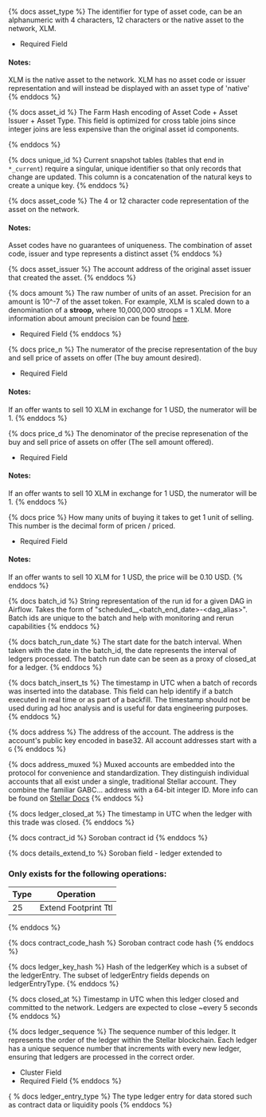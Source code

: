 [comment]: < Universal >

{% docs asset_type %}
The identifier for type of asset code, can be an alphanumeric with 4 characters, 12 characters or the native asset to the network, XLM.

- Required Field

#### Notes:

XLM is the native asset to the network. XLM has no asset code or issuer representation and will instead be displayed with an asset type of 'native'
{% enddocs %}

{% docs asset_id %}
The Farm Hash encoding of Asset Code + Asset Issuer + Asset Type. This field is optimized for cross table joins since integer joins are less expensive than the original asset id components.

{% enddocs %}

{% docs unique_id %}
Current snapshot tables (tables that end in `*_current`) require a singular, unique identifier so that only records that change are updated. This column is a concatenation of the natural keys to create a unique key.
{% enddocs %}

{% docs asset_code %}
The 4 or 12 character code representation of the asset on the network.

#### Notes:

Asset codes have no guarantees of uniqueness. The combination of asset code, issuer and type represents a distinct asset
{% enddocs %}

{% docs asset_issuer %}
The account address of the original asset issuer that created the asset.
{% enddocs %}

{% docs amount %}
The raw number of units of an asset. Precision for an amount is 10^-7 of the asset token. For example, XLM is scaled down to a denomination of a **stroop,** where 10,000,000 stroops = 1 XLM. More information about amount precision can be found [here](https://developers.stellar.org/docs/fundamentals-and-concepts/stellar-data-structures/assets#amount-precision).

- Required Field
  {% enddocs %}

{% docs price_n %}
The numerator of the precise representation of the buy and sell price of assets on offer (The buy amount desired).

- Required Field

#### Notes:

If an offer wants to sell 10 XLM in exchange for 1 USD, the numerator will be 1.
{% enddocs %}

{% docs price_d %}
The denominator of the precise represenation of the buy and sell price of assets on offer (The sell amount offered).

- Required Field

#### Notes:

If an offer wants to sell 10 XLM in exchange for 1 USD, the numerator will be 1.
{% enddocs %}

{% docs price %}
How many units of buying it takes to get 1 unit of selling. This number is the decimal form of pricen / priced.

- Required Field

#### Notes:

If an offer wants to sell 10 XLM for 1 USD, the price will be 0.10 USD.
{% enddocs %}

{% docs batch_id %}
String representation of the run id for a given DAG in Airflow. Takes the form of "scheduled__<batch_end_date>-<dag_alias>". Batch ids are unique to the batch and help with monitoring and rerun capabilities
{% enddocs %}

{% docs batch_run_date %}
The start date for the batch interval. When taken with the date in the batch_id, the date represents the interval of ledgers processed. The batch run date can be seen as a proxy of closed_at for a ledger.
{% enddocs %}

{% docs batch_insert_ts %}
The timestamp in UTC when a batch of records was inserted into the database. This field can help identify if a batch executed in real time or as part of a backfill. The timestamp should not be used during ad hoc analysis and is useful for data engineering purposes.
{% enddocs %}

{% docs address %}
The address of the account. The address is the account's public key encoded in base32. All account addresses start with a `G`
{% enddocs %}

{% docs address_muxed %}
Muxed accounts are embedded into the protocol for convenience and standardization. They distinguish individual accounts that all exist under a single, traditional Stellar account. They combine the familiar GABC… address with a 64-bit integer ID. More info can be found on [Stellar Docs](https://developers.stellar.org/docs/encyclopedia/pooled-accounts-muxed-accounts-memos#muxed-accounts)
{% enddocs %}

{% docs ledger_closed_at %}
The timestamp in UTC when the ledger with this trade was closed.
{% enddocs %}

{% docs contract_id %}
Soroban contract id
{% enddocs %}


{% docs details_extend_to %}
Soroban field - ledger extended to

### Only exists for the following operations:

| Type | Operation            |
| ---- | -------------------- |
| 25   | Extend Footprint Ttl |

{% enddocs %}

{% docs contract_code_hash %}
Soroban contract code hash
{% enddocs %}

{% docs ledger_key_hash %}
Hash of the ledgerKey which is a subset of the ledgerEntry. The subset of ledgerEntry fields depends on ledgerEntryType.
{% enddocs %}

{% docs closed_at %}
Timestamp in UTC when this ledger closed and committed to the network. Ledgers are expected to close ~every 5 seconds
{% enddocs %}

{% docs ledger_sequence %}
The sequence number of this ledger. It represents the order of the ledger within the Stellar blockchain. Each ledger has a unique sequence number that increments with every new ledger, ensuring that ledgers are processed in the correct order.

- Cluster Field
- Required Field
{% enddocs %}

{ % docs ledger_entry_type %}
The type ledger entry for data stored such as contract data or liquidity pools
{% enddocs %}
